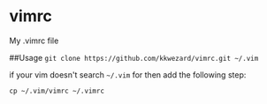 vimrc
=====

My .vimrc file

##Usage
`git clone https://github.com/kkwezard/vimrc.git ~/.vim`

if your vim doesn't search `~/.vim` for then add the following step:

```
cp ~/.vim/vimrc ~/.vimrc
```

